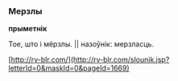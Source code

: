 ### Мерзлы
**прыметнік**

Тое, што і мёрзлы. || назоўнік: мерзласць.

<a rel="author">[http://rv-blr.com/](http://rv-blr.com/slounik.jsp?letterId=0&maskId=0&pageId=1669)</a>
